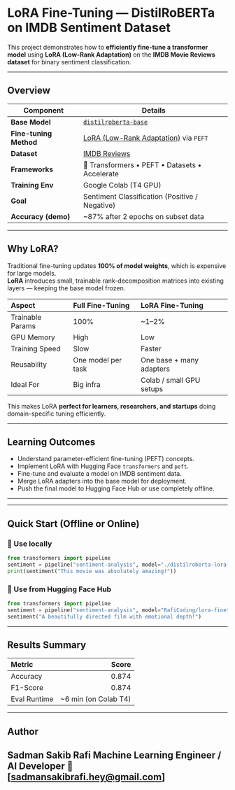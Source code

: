 
#  LoRA Fine-Tuning — DistilRoBERTa on IMDB Sentiment Dataset

This project demonstrates how to **efficiently fine-tune a transformer model** using **LoRA (Low-Rank Adaptation)** on the **IMDB Movie Reviews dataset** for binary sentiment classification.


---

##  Overview

| Component | Details |
|------------|----------|
| **Base Model** | [`distilroberta-base`](https://huggingface.co/distilroberta-base) |
| **Fine-tuning Method** | [LoRA (Low-Rank Adaptation)](https://arxiv.org/abs/2106.09685) via `PEFT` |
| **Dataset** | [IMDB Reviews](https://huggingface.co/datasets/imdb) |
| **Frameworks** | 🤗 Transformers • PEFT • Datasets • Accelerate |
| **Training Env** | Google Colab (T4 GPU) |
| **Goal** | Sentiment Classification (Positive / Negative) |
| **Accuracy (demo)** | ~87% after 2 epochs on subset data |

---

##  Why LoRA?

Traditional fine-tuning updates **100% of model weights**, which is expensive for large models.  
**LoRA** introduces small, trainable rank-decomposition matrices into existing layers — keeping the base model frozen.

| Aspect | Full Fine-Tuning | LoRA Fine-Tuning |
|:--|:--|:--|
| Trainable Params | 100% | ~1–2% |
| GPU Memory | High |  Low |
| Training Speed | Slow |  Faster |
| Reusability | One model per task | One base + many adapters |
| Ideal For | Big infra | Colab / small GPU setups |

This makes LoRA **perfect for learners, researchers, and startups** doing domain-specific tuning efficiently.

---

##  Learning Outcomes

- Understand parameter-efficient fine-tuning (PEFT) concepts.  
- Implement LoRA with Hugging Face `transformers` and `peft`.  
- Fine-tune and evaluate a model on IMDB sentiment data.  
- Merge LoRA adapters into the base model for deployment.  
- Push the final model to Hugging Face Hub or use completely offline.

---


---

##  Quick Start (Offline or Online)

### 🔹 Use locally
```python
from transformers import pipeline
sentiment = pipeline("sentiment-analysis", model="./distilroberta-lora-merged", tokenizer="./distilroberta-lora-merged", local_files_only=True)
print(sentiment("This movie was absolutely amazing!"))
````

### 🔹 Use from Hugging Face Hub

```python
from transformers import pipeline
sentiment = pipeline("sentiment-analysis", model="RafiCoding/lora-finetune-distilroberta-imdb")
sentiment("A beautifully directed film with emotional depth!")
```

---

##  Results Summary

| Metric       |                Score |
| :----------- | -------------------: |
| Accuracy     |                0.874 |
| F1-Score     |                0.874 |
| Eval Runtime | ~6 min (on Colab T4) |

---

##  Author

**Sadman Sakib Rafi**
Machine Learning Engineer / AI Developer
📧 [sadmansakibrafi.hey@gmail.com]
---
